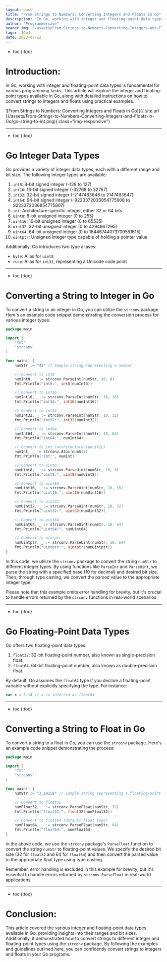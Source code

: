 ```yaml
---
layout: post
title: "From Strings to Numbers: Converting Integers and Floats in Go"
description: "In Go, working with integer and floating-point data types is fundamental for various programming tasks. This article will explore the integer and floating-point types available in Go, along with detailed instructions on how to convert strings to integers and floats using practical examples."
author: "Programmercave"
header-img: "/assets/From-Strings-to-Numbers-Converting-Integers-and-Floats-in-Go/go-string-to-int.png"
tags:  [Go]
date: 2023-07-13
---
```

* toc
{:toc}

# Introduction:

In Go, working with integer and floating-point data types is fundamental for various programming tasks. This article will explore the integer and floating-point types available in Go, along with detailed instructions on how to convert strings to integers and floats using practical examples.

![From Strings to Numbers: Converting Integers and Floats in Go]({{ site.url }}/assets/From-Strings-to-Numbers-Converting-Integers-and-Floats-in-Go/go-string-to-int.png){:class="img-responsive"}

---
* toc
{:toc}

# Go Integer Data Types

Go provides a variety of integer data types, each with a different range and bit size. The following integer types are available:

1. `int8`: 8-bit signed integer (-128 to 127)
2. `int16`: 16-bit signed integer (-32768 to 32767)
3. `int32`: 32-bit signed integer (-2147483648 to 2147483647)
4. `int64`: 64-bit signed integer (-9223372036854775808 to 9223372036854775807)
5. `int`: Architecture-specific integer, either 32 or 64 bits
6. `uint8`: 8-bit unsigned integer (0 to 255)
7. `uint16`: 16-bit unsigned integer (0 to 65535)
8. `uint32`: 32-bit unsigned integer (0 to 4294967295)
9. `uint64`: 64-bit unsigned integer (0 to 18446744073709551615)
10. `uintptr`: Unsigned integer type capable of holding a pointer value

Additionally, Go introduces two type aliases:
- `byte`: Alias for `uint8`
- `rune`: Alias for `int32`, representing a Unicode code point

---
* toc
{:toc}

# Converting a String to Integer in Go

To convert a string to an integer in Go, you can utilize the `strconv` package. Here's an example code snippet demonstrating the conversion process for various integer types:

```go
package main

import (
	"fmt"
	"strconv"
)

func main() {
	numStr := "42" // Sample string representing a number

	// Convert to int8
	numInt8, _ := strconv.ParseInt(numStr, 10, 8)
	fmt.Println("int8:", int8(numInt8))

	// Convert to int16
	numInt16, _ := strconv.ParseInt(numStr, 10, 16)
	fmt.Println("int16:", int16(numInt16))

	// Convert to int32
	numInt32, _ := strconv.ParseInt(numStr, 10, 32)
	fmt.Println("int32:", int32(numInt32))

	// Convert to int64
	numInt64, _ := strconv.ParseInt(numStr, 10, 64)
	fmt.Println("int64:", numInt64)

	// Convert to int (architecture-specific)
	numInt, _ := strconv.Atoi(numStr)
	fmt.Println("int:", numInt)

	// Convert to uint8
	numUint8, _ := strconv.ParseUint(numStr, 10, 8)
	fmt.Println("uint8:", uint8(numUint8))

	// Convert to uint16
	numUint16, _ := strconv.ParseUint(numStr, 10, 16)
	fmt.Println("uint16:", uint16(numUint16))

	// Convert to uint32
	numUint32, _ := strconv.ParseUint(numStr, 10, 32)
	fmt.Println("uint32:", uint32(numUint32))

	// Convert to uint64
	numUint64, _ := strconv.ParseUint(numStr, 10, 64)
	fmt.Println("uint64:", numUint64)

	// Convert to uintptr
	numUintptr, _ := strconv.ParseUint(numStr, 10, 64)
	fmt.Println("uintptr:", uintptr(numUintptr))
}
```

In this code, we utilize the `strconv` package to convert the string `numStr` to different integer types. By using functions like `ParseInt` and `ParseUint`, we parse the string with a specified base (10 for decimal) and desired bit size. Then, through type casting, we convert the parsed value to the appropriate integer type.

Please note that this example omits error handling for brevity, but it's crucial to handle errors returned by the `strconv` functions in real-world scenarios.

---
* toc
{:toc}

# Go Floating-Point Data Types

Go offers two floating-point data types:

1. `float32`: 32-bit floating-point number, also known as single-precision float.
2. `float64`: 64-bit floating-point number, also known as double-precision float.

By default, Go assumes the `float64` type if you declare a floating-point variable without explicitly specifying the type. For instance:

```go
var x = 3.14 // x is inferred as float64
```

---
* toc
{:toc}

# Converting a String to Float in Go

To convert a string to a float in Go, you can use the `strconv` package. Here's an example code snippet demonstrating the process:

```go
package main

import (
	"fmt"
	"strconv"
)

func main() {
	numStr := "3.14159" // Sample string representing a floating-point number

	// Convert to float32
	numFloat32, _ := strconv.ParseFloat(numStr, 32)
	fmt.Println("float32:", float32(numFloat32))

	// Convert to float64 (default float type)
	numFloat64, _ := strconv.ParseFloat(numStr, 64)
	fmt.Println("float64:", numFloat64)
}
```

In the above code, we use the `strconv` package's `ParseFloat` function to convert the string `numStr` to floating-point values. We specify the desired bit size (32 for `float32` and 64 for `float64`) and then convert the parsed value to the appropriate float type using type casting.

Remember, error handling is excluded in this example for brevity, but it's essential to handle errors returned by `strconv.ParseFloat` in real-world applications.

---
* toc
{:toc}

# Conclusion:

This article covered the various integer and floating-point data types available in Go, providing insights into their ranges and bit sizes. Additionally, it demonstrated how to convert strings to different integer and floating-point types using the `strconv` package. By following the examples and guidelines outlined here, you can confidently convert strings to integers and floats in your Go programs.